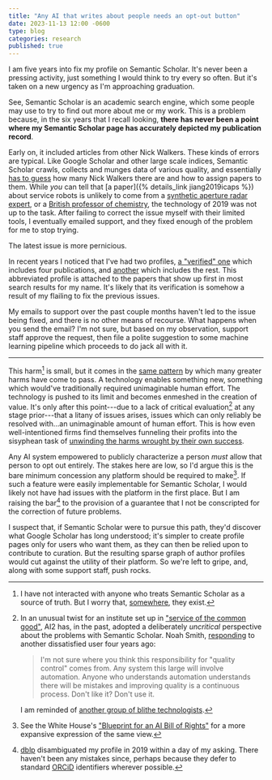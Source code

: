 ```yaml
---
title: "Any AI that writes about people needs an opt-out button"
date: 2023-11-13 12:00 -0600
type: blog
categories: research
published: true
---
```


I am five years into fix my profile on Semantic Scholar. It's never been a pressing activity, just something I would think to try every so often. But it's taken on a new urgency as I'm approaching graduation.

See, Semantic Scholar is an academic search engine, which some people may use to try to find out more about me or my work. This is a problem because, in the six years that I recall looking, **there has never been a point where my Semantic Scholar page has accurately depicted my publication record**. 

Early on, it included articles from other Nick Walkers. These kinds of errors are typical. Like Google Scholar and other large scale indices, Semantic Scholar crawls, collects and munges data of various quality, and essentially [has to guess](https://arxiv.org/pdf/2103.07534.pdf) how many Nick Walkers there are and how to assign papers to them. While _you_ can tell that [a paper]({% details_link jiang2019icaps %}) about service robots is unlikely to come from a [synthetic aperture radar expert](https://ieeexplore.ieee.org/author/38181749600), or a [British professor of chemistry](https://www.ncl.ac.uk/nes/people/profile/nickwalker.html), the technology of 2019 was not up to the task. After failing to correct the issue myself with their limited tools, I eventually emailed support, and they fixed enough of the problem for me to stop trying. 

The latest issue is more pernicious.

In recent years I noticed that I've had two profiles, [a "verified" one](https://www.semanticscholar.org/author/Nick-Walker/145314605) which includes four publications, and [another](https://www.semanticscholar.org/author/Nick-Walker/8257289) which includes the rest. This abbreviated profile is attached to the papers that show up first in most search results for my name. It's likely that its verification is somehow a result of my flailing to fix the previous issues.

My emails to support over the past couple months haven't led to the issue being fixed, and there is no other means of recourse. What happens when you send the email? I'm not sure, but based on my observation, support staff approve the request, then file a polite suggestion to some machine learning pipeline which proceeds to do jack all with it.

-------------

This harm[^1] is small, but it comes in the [same pattern](https://en.wikipedia.org/wiki/Externality) by which many greater harms have come to pass. A technology enables something new, something which would've traditionally required unimaginable human effort. The technology is pushed to its limit and becomes enmeshed in the creation of value. It's only after this point---due to a lack of critical evaluation[^2] at any stage prior---that a litany of issues arises, issues which can only reliably be resolved with...an unimaginable amount of human effort. This is how even well-intentioned firms find themselves funneling their profits into the sisyphean task of [unwinding the harms wrought by their own success](https://www.theverge.com/2019/2/25/18229714/cognizant-facebook-content-moderator-interviews-trauma-working-conditions-arizona).

Any AI system empowered to publicly characterize a person _must_ allow that person to opt out entirely. The stakes here are low, so I'd argue this is the bare minimum concession any platform should be required to make[^4]. If such a feature were easily implementable for Semantic Scholar, I would likely not have had issues with the platform in the first place. But I am raising the bar[^3] to the provision of a guarantee that I not be conscripted for the correction of future problems.

I suspect that, if Semantic Scholar were to pursue this path, they'd discover what Google Scholar has long understood; it's simpler to create profile pages only for users who want them, as they can then be relied upon to contribute to curation. But the resulting sparse graph of author profiles would cut against the utility of their platform. So we're left to gripe, and, along with some support staff, push rocks.

[^1]: I have not interacted with anyone who treats Semantic Scholar as a source of truth. But I worry that, [somewhere](https://blog.allenai.org/conference-peer-review-with-the-semantic-scholar-api-24ab9fce2324), they exist.

[^2]: In an unusual twist for an institute set up in ["service of the common good"](https://allenai.org/about), AI2 has, in the past, adopted a deliberately _uncritical_ perspective about the problems with Semantic Scholar. Noah Smith, [responding](https://twitter.com/nlpnoah/status/1194836101241831424) to another dissatisfied user four years ago:

    > I'm not sure where you think this responsibility for "quality control" comes from.  Any system this large will involve automation.  Anyone who understands automation understands there will be mistakes and improving quality is a continuous process.  Don't like it?  Don't use it.

    I am reminded of [another group of blithe technologists](https://www.scientificamerican.com/article/exxon-knew-about-climate-change-almost-40-years-ago/).

[^3]: [dblp](https://dblp.org/) disambiguated my profile in 2019 within a day of my asking. There haven't been any mistakes since, perhaps because they defer to standard [ORCiD](https://orcid.org/) identifiers wherever possible.

[^4]: See the White House's ["Blueprint for an AI Bill of Rights"](https://www.whitehouse.gov/wp-content/uploads/2022/10/Blueprint-for-an-AI-Bill-of-Rights.pdf) for a more expansive expression of the same view. 